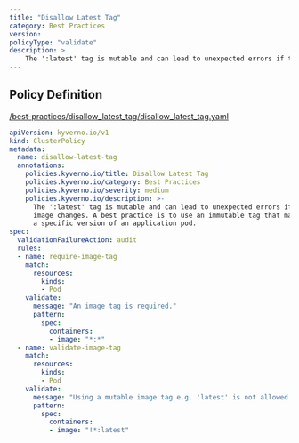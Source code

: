 ```yaml
---
title: "Disallow Latest Tag"
category: Best Practices
version: 
policyType: "validate"
description: >
    The ':latest' tag is mutable and can lead to unexpected errors if the  image changes. A best practice is to use an immutable tag that maps to  a specific version of an application pod.
---
```


## Policy Definition
<a href="https://github.com/kyverno/policies/raw/main//best-practices/disallow_latest_tag/disallow_latest_tag.yaml" target="-blank">/best-practices/disallow_latest_tag/disallow_latest_tag.yaml</a>

```yaml
apiVersion: kyverno.io/v1
kind: ClusterPolicy
metadata:
  name: disallow-latest-tag
  annotations:
    policies.kyverno.io/title: Disallow Latest Tag
    policies.kyverno.io/category: Best Practices
    policies.kyverno.io/severity: medium
    policies.kyverno.io/description: >-
      The ':latest' tag is mutable and can lead to unexpected errors if the 
      image changes. A best practice is to use an immutable tag that maps to 
      a specific version of an application pod.
spec:
  validationFailureAction: audit
  rules:
  - name: require-image-tag
    match:
      resources:
        kinds:
        - Pod
    validate:
      message: "An image tag is required."  
      pattern:
        spec:
          containers:
          - image: "*:*"
  - name: validate-image-tag
    match:
      resources:
        kinds:
        - Pod
    validate:
      message: "Using a mutable image tag e.g. 'latest' is not allowed."
      pattern:
        spec:
          containers:
          - image: "!*:latest"
```
